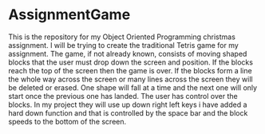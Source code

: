 # AssignmentGame


This is the repository for my Object Oriented Programming christmas assignment. I will be trying to create the traditional 
Tetris game for my assignment.
The game, if not already known, consists of moving shaped blocks that the user must drop down the screen and position.
If the blocks reach the top of the screen then the game is over. 
If the blocks form a line the whole way across the screen or many lines across the screen they will be deleted or erased. 
One shape will fall at a time and the next one will only start once the previous one has landed. 
The user has control over the blocks. In my project they will use up down right left keys 
i have added a hard down function and that is controlled by the space bar and the block speeds to the bottom of the screen.

